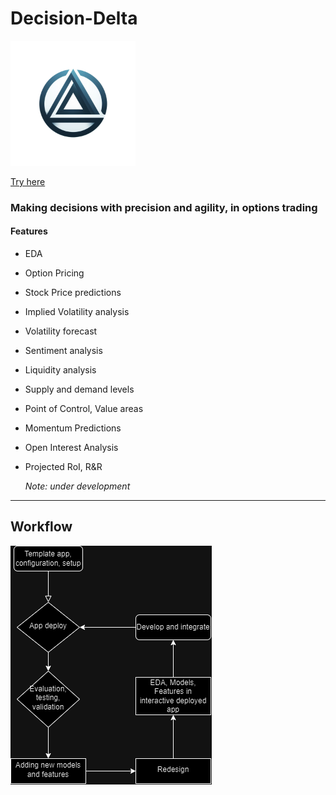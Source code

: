 # Decision-Delta
<img src="Assets/Logos/New logo.png" width="200" height="200" />

 <a href = "https://decision-delta.streamlit.app"> Try here </a>
### Making decisions with precision and agility, in options trading
#### Features
* EDA
* Option Pricing
* Stock Price predictions
* Implied Volatility analysis
* Volatility forecast
* Sentiment analysis
* Liquidity analysis
* Supply and demand levels
* Point of Control, Value areas
* Momentum Predictions
* Open Interest Analysis
* Projected RoI, R&R

  *Note: under development*
---

## Workflow
<img src="Assets/Decision Delta.png"/>
